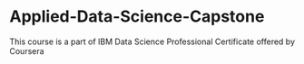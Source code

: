 # Applied-Data-Science-Capstone
This course is a part of IBM Data Science Professional Certificate offered by Coursera
